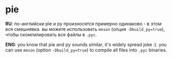 # pie

**RU**: по-английски pie и py произносятся примерно одинаково - в этом вся смешнявка. вы можете
использовать `meson` (опция `-Dbuild_py=true`), чтобы скомпилировать все файлы в `.pyc`.

**ENG**: you know that pie and py sounds similar, it's widely spread joke :). you can use `meson` (option `-Dbuild_py=true`) to compile all files into `.pyc` binaries.
